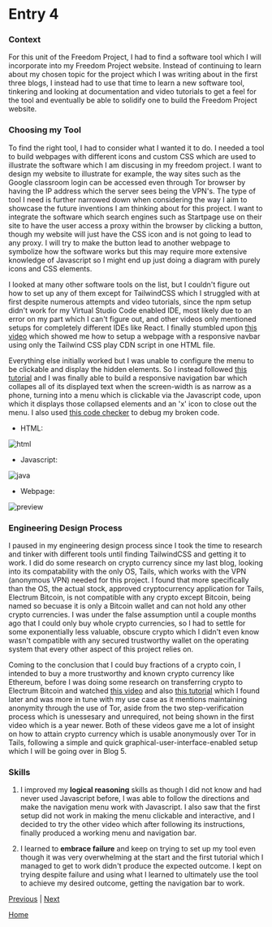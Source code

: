 # Entry 4

### Context
For this unit of the Freedom Project, I had to find a software tool which I will incorporate into my Freedom Project website. Instead of continuing to learn about my chosen topic for the project which I was writing about in the first three blogs, I instead had to use that time to learn a new software tool, tinkering and looking at documentation and video tutorials to get a feel for the tool and eventually be able to solidify one to build the Freedom Project website.

### Choosing my Tool
To find the right tool, I had to consider what I wanted it to do. I needed a tool to build webpages with different icons and custom CSS which are used to illustrate the software which I am discusing in my freedom project. I want to design my website to illustrate for example, the way sites such as the Google classroom login can be accessed even through Tor browser by having the IP address which the server sees being the VPN's. The type of tool I need is further narrowed down when considering the way I aim to showcase the future inventions I am thinking about for this project. I want to integrate the software which search engines such as Startpage use on their site to have the user access a proxy within the browser by clicking a button, though my website will just have the CSS icon and is not going to lead to any proxy. I will try to make the button lead to another webpage to symbolize how the software works but this may require more extensive knowledge of Javascript so I might end up just doing a diagram with purely icons and CSS elements.

I looked at many other software tools on the list, but I couldn't figure out how to set up any of them except for TailwindCSS which I struggled with at first despite numerous attempts and video tutorials, since the npm setup didn't work for my Virtual Studio Code enabled IDE, most likely due to an error on my part which I can't figure out, and other videos only mentioned setups for completely different IDEs like React. I finally stumbled upon [this video](https://www.youtube.com/watch?v=vYowvsUiChs) which showed me how to setup a webpage with a responsive navbar using only the Tailwind CSS play CDN script in one HTML file. 

Everything else initially worked but I was unable to configure the menu to be clickable and display the hidden elements. So I instead followed [this tutorial](https://www.youtube.com/watch?v=X6CsbhSVUEc) and I was finally able to build a responsive navigation bar which collapes all of its displayed text when the screen-width is as narrow as a phone, turning into a menu which is clickable via the Javascript code, upon which it displays those collapsed elements and an 'x' icon to close out the menu. I also used [this code checker](https://zzzcode.ai/) to debug my broken code.

  - HTML:
    
![html](https://github.com/jacobl3371/sep10-freedom-project/assets/146866607/8d3bdd98-4390-42d7-b52f-54fa1b3481cd)

  - Javascript:
    
![java](https://github.com/jacobl3371/sep10-freedom-project/assets/146866607/8b116bd3-a35c-499a-965f-2f4054d7d814)

  - Webpage:
    
![preview](https://github.com/jacobl3371/sep10-freedom-project/assets/146866607/01152434-e5dc-4d42-965f-6c8d11d15fc9)

### Engineering Design Process
I paused in my engineering design process since I took the time to research and tinker with different tools until finding TailwindCSS and getting it to work. I did do some research on crypto currency since my last blog, looking into its compatability with the only OS, Tails, which works with the VPN (anonymous VPN) needed for this project. I found that more specifically than the OS, the actual stock, approved cryptocurrency application for Tails, Electrum Bitcoin, is not compatible with any crypto except Bitcoin, being named so becuase it is only a Bitcoin wallet and can not hold any other crypto currencies. I was under the false assumption until a couple months ago that I could only buy whole crypto currencies, so I had to settle for some exponentially less valuable, obscure crypto which I didn't even know wasn't compatible with any secured trustworthy wallet on the operating system that every other aspect of this project relies on. 

Coming to the conclusion that I could buy fractions of a crypto coin, I intended to buy a more trustworthy and known crypto currency like Ethereum, before I was doing some research on transferring crypto to Electrum Bitcoin and watched [this video](https://www.youtube.com/watch?v=AV_w5scAXMQ) and also [this tutorial](https://www.youtube.com/watch?v=O5EjCL56rRg) which I found later and was more in tune with my use case as it mentions maintaining anonymity through the use of Tor, aside from the two step-verification process which is unessesary and unrequired, not being shown in the first video which is a year newer. Both of these videos gave me a lot of insight on how to attain crypto currency which is usable anonymously over Tor in Tails, following a simple and quick graphical-user-interface-enabled setup which I will be going over in Blog 5.

### Skills
1. I improved my **logical reasoning** skills as though I did not know and had never used Javascript before, I was able to follow the directions and make the navigation menu work with Javascript. I also saw that the first setup did not work in making the menu clickable and interactive, and I decided to try the other video which after following its instructions, finally produced a working menu and navigation bar.
   
2. I learned to **embrace failure** and keep on trying to set up my tool even though it was very overwhelming at the start and the first tutorial which I managed to get to work didn't produce the expected outcome. I kept on trying despite failure and using what I learned to ultimately use the tool to achieve my desired outcome, getting the navigation bar to work.

[Previous](entry03.md) | [Next](entry05.md)

[Home](../README.md)
